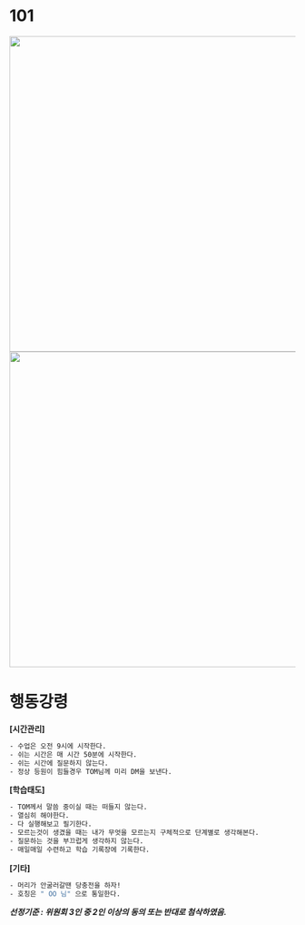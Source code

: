 # 101

<img src="https://github.com/user-attachments/assets/49080b42-e1c7-43c4-904b-f9aab5961834" width=555 />
<img src="https://github.com/user-attachments/assets/7e0b0f78-9356-483e-aa80-7f4885a3aab1" width=555 />


# 행동강령


**[시간관리]**
```bash
- 수업은 오전 9시에 시작한다.
- 쉬는 시간은 매 시간 50분에 시작한다.
- 쉬는 시간에 질문하지 않는다.
- 정상 등원이 힘들경우 TOM님께 미리 DM을 보낸다.
```


**[학습태도]**
```bash
- TOM께서 말씀 중이실 때는 떠들지 않는다.
- 열심히 해야한다.
- 다 실행해보고 필기한다.
- 모르는것이 생겼을 때는 내가 무엇을 모르는지 구체적으로 단계별로 생각해본다.
- 질문하는 것을 부끄럽게 생각하지 않는다.
- 매일매일 수련하고 학습 기록장에 기록한다.
```


**[기타]**
```bash
- 머리가 안굴러갈땐 당충전을 하자!
- 호칭은 " OO 님" 으로 통일한다.
```

***선정기준 : 위원회 3인 중 2인 이상의 동의 또는 반대로 첨삭하였음.***
 
